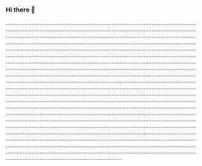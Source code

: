 ### Hi there 👋

........................................................................................................................................................................................................................................................................................................................................................................................................................................................................................................................................................................................................................................................................................................................................................................................................................................................................................................................................................................................................................................................................................................................................................................................................................................................................................................................................................................................................................................................................................................................................................................................................................................................................................................................................................................................................................................................................................................................................................................................................................................................................................................................................................................................................................................................................................................................................................................................................................................................................................................................................................................................................................................................................................................................................................................................